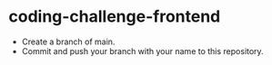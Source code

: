 # coding-challenge-frontend

- Create a branch of main.
- Commit and push your branch with your name to this repository.
